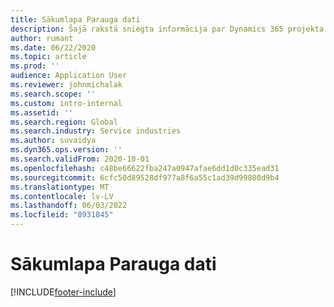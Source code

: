 ```yaml
---
title: Sākumlapa Parauga dati
description: Šajā rakstā sniegta informācija par Dynamics 365 projekta operācijām pieejamajiem datu paraugiem.
author: rumant
ms.date: 06/22/2020
ms.topic: article
ms.prod: ''
audience: Application User
ms.reviewer: johnmichalak
ms.search.scope: ''
ms.custom: intro-internal
ms.assetid: ''
ms.search.region: Global
ms.search.industry: Service industries
ms.author: suvaidya
ms.dyn365.ops.version: ''
ms.search.validFrom: 2020-10-01
ms.openlocfilehash: c48be66622fba247a0947afae6dd1d0c335ead31
ms.sourcegitcommit: 6cfc50d89528df977a8f6a55c1ad39d99800d9b4
ms.translationtype: MT
ms.contentlocale: lv-LV
ms.lasthandoff: 06/03/2022
ms.locfileid: "8931845"
---
```

# <a name="sample-data-home-page"></a>Sākumlapa Parauga dati


[!INCLUDE[footer-include](../includes/footer-banner.md)]